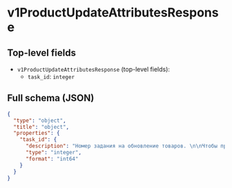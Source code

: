 # v1ProductUpdateAttributesResponse

## Top-level fields
- `v1ProductUpdateAttributesResponse` (top-level fields):
  - `task_id`: `integer`

## Full schema (JSON)
```json
{
  "type": "object",
  "title": "object",
  "properties": {
    "task_id": {
      "description": "Номер задания на обновление товаров. \n\nЧтобы проверить статус обновления, передайте полученное значение в метод [/v1/product/import/info](#operation/ProductAPI_GetImportProductsInfo).\n",
      "type": "integer",
      "format": "int64"
    }
  }
}
```

